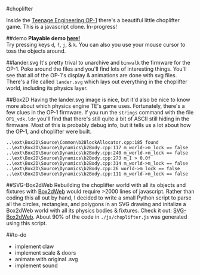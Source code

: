 #choplifter

Inside the <a href="http://en.wikipedia.org/wiki/Teenage_Engineering_OP-1">Teenage Engineering OP-1</a> there's a beautiful little choplifter game. This is a javascript clone. In-progress!

##demo
<b>Playable demo <a href = "http://104.236.207.104/">here!</a></b><br>Try pressing keys `d`, `f`, `j`, & `k`. You can also you use your mouse cursor to toss the objects around. 

##lander.svg
It's pretty trival to unarchive and `binwalk` the firmware for the OP-1. Poke around the files and you'll find lots of interesting things. You'll see that all of the OP-1's display & animations are done with svg files. There's a file called `lander.svg` which lays out everything in the choplifter world, including its physics layer.

##Box2D
Having the lander.svg image is nice, but it'd also be nice to know more about which physics engine TE's game uses. Fortunately, there's a few clues in the OP-1 firmware. If you run the `strings` command with the file `OP1_vdk.ldr` you'll find that there's still quite a bit of ASCII still hiding in the firmware. Most of this is probably debug info, but it tells us a lot about how the OP-1, and choplifter were built.

```
..\ext\Box2D\Source\Common\b2BlockAllocator.cpp:185 found
..\ext\Box2D\Source\Dynamics\b2Body.cpp:117 m_world->m_lock == false
..\ext\Box2D\Source\Dynamics\b2Body.cpp:240 m_world->m_lock == false
..\ext\Box2D\Source\Dynamics\b2Body.cpp:273 m_I > 0.0f
..\ext\Box2D\Source\Dynamics\b2Body.cpp:314 m_world->m_lock == false
..\ext\Box2D\Source\Dynamics\b2Body.cpp:26 world->m_lock == false
..\ext\Box2D\Source\Dynamics\b2Body.cpp:111 m_world->m_lock == false
```

##SVG-Box2dWeb
Rebuilding the choplifter world with all its objects and fixtures with <a href="https://code.google.com/p/box2dweb/">Box2dWeb</a> would require >2000 lines of javascript. Rather than coding this all out by hand, I decided to write a small Python script to parse all the circles, rectangles, and polygons in an SVG drawing and initalize a Box2dWeb world with all its physics bodies & fixtures. Check it out: <a href="https://github.com/kylophone/SVG-Box2dWeb">SVG-Box2dWeb</a>. About 90% of the code in `./js/choplifter.js` was generated using this script. 

##to-do
* implement claw
* implement scale & doors
* animate with original .svg
* implement sound


